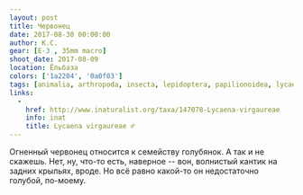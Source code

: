 ```yaml
---
layout: post
title: Червонец
date: 2017-08-30 00:00:00
author: К.С.
gear: [E-3 , 35mm macro]
shoot_date: 2017-08-09
location: Ёльбаза
colors: ['1a2204', '0a0f03']
tags: [animalia, arthropoda, insecta, lepidoptera, papilionoidea, lycaenidae, lycaena, lycaena virgaureae]
links:
  -
    href: http://www.inaturalist.org/taxa/147078-Lycaena-virgaureae
    info: inat
    title: Lycaena virgaureae ♂
---
```

Огненный червонец относится к семейству голубянок. А так и не скажешь. Нет, ну, что-то есть, наверное -- вон, волнистый кантик на задних крыльях, вроде. Но всё равно какой-то он недостаточно голубой, по-моему.
